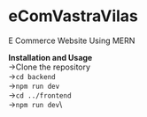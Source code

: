 # eComVastraVilas
E Commerce Website Using MERN

**Installation and Usage**\
->Clone the repository\
->`cd backend` \
->`npm run dev`\
->`cd ../frontend`\
->`npm run dev`\
